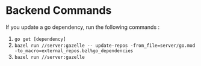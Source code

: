 # Backend Commands

If you update a go dependency, run the following commands : 

1. `go get [dependency]`
2. `bazel run //server:gazelle -- update-repos -from_file=server/go.mod -to_macro=external_repos.bzl%go_dependencies`
3. `bazel run //server:gazelle`

